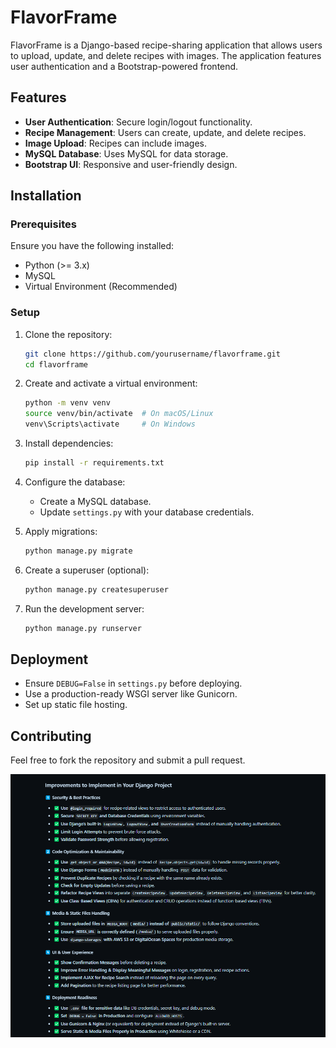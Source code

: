 # FlavorFrame

FlavorFrame is a Django-based recipe-sharing application that allows users to upload, update, and delete recipes with images. The application features user authentication and a Bootstrap-powered frontend.

## Features
- **User Authentication**: Secure login/logout functionality.
- **Recipe Management**: Users can create, update, and delete recipes.
- **Image Upload**: Recipes can include images.
- **MySQL Database**: Uses MySQL for data storage.
- **Bootstrap UI**: Responsive and user-friendly design.

## Installation

### Prerequisites
Ensure you have the following installed:
- Python (>= 3.x)
- MySQL
- Virtual Environment (Recommended)

### Setup
1. Clone the repository:
   ```sh
   git clone https://github.com/yourusername/flavorframe.git
   cd flavorframe
   ```

2. Create and activate a virtual environment:
   ```sh
   python -m venv venv
   source venv/bin/activate  # On macOS/Linux
   venv\Scripts\activate     # On Windows
   ```

3. Install dependencies:
   ```sh
   pip install -r requirements.txt
   ```

4. Configure the database:
   - Create a MySQL database.
   - Update `settings.py` with your database credentials.

5. Apply migrations:
   ```sh
   python manage.py migrate
   ```

6. Create a superuser (optional):
   ```sh
   python manage.py createsuperuser
   ```

7. Run the development server:
   ```sh
   python manage.py runserver
   ```

## Deployment
- Ensure `DEBUG=False` in `settings.py` before deploying.
- Use a production-ready WSGI server like Gunicorn.
- Set up static file hosting.

## Contributing
Feel free to fork the repository and submit a pull request.





![Improvement](./media/improvements.png)

